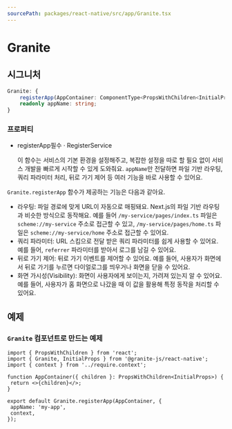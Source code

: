 ```yaml
---	
sourcePath: packages/react-native/src/app/Granite.tsx	
---	
```

# Granite	





## 시그니처	

```typescript	
Granite: {	
    registerApp(AppContainer: ComponentType<PropsWithChildren<InitialProps>>, { appName, context, router }: GraniteProps): (initialProps: InitialProps) => JSX.Element;	
    readonly appName: string;	
}	
```	





### 프로퍼티	
<ul class="post-parameters-ul">	
  <li class="post-parameters-li post-parameters-li-root">	
    <span class="post-parameters--name">registerApp</span><span class="post-parameters--required">필수</span> · <span class="post-parameters--type">RegisterService</span>	
    <br />	
    <p class="post-parameters--description">이 함수는 서비스의 기본 환경을 설정해주고, 복잡한 설정을 따로 할 필요 없이 서비스 개발을 빠르게 시작할 수 있게 도와줘요. <code>appName</code>만 전달하면 파일 기반 라우팅, 쿼리 파라미터 처리, 뒤로 가기 제어 등 여러 기능을 바로 사용할 수 있어요.</p>	
  </li>	
</ul>	


`Granite.registerApp` 함수가 제공하는 기능은 다음과 같아요.	
- 라우팅: 파일 경로에 맞게 URL이 자동으로 매핑돼요. Next.js의 파일 기반 라우팅과 비슷한 방식으로 동작해요. 예를 들어 `/my-service/pages/index.ts` 파일은 `scheme://my-service` 주소로 접근할 수 있고, `/my-service/pages/home.ts` 파일은 `scheme://my-service/home` 주소로 접근할 수 있어요.	
- 쿼리 파라미터: URL 스킴으로 전달 받은 쿼리 파라미터를 쉽게 사용할 수 있어요. 예를 들어, `referrer` 파라미터를 받아서 로그를 남길 수 있어요.	
- 뒤로 가기 제어: 뒤로 가기 이벤트를 제어할 수 있어요. 예를 들어, 사용자가 화면에서 뒤로 가기를 누르면 다이얼로그를 띄우거나 화면을 닫을 수 있어요.	
- 화면 가시성(Visibility): 화면이 사용자에게 보이는지, 가려져 있는지 알 수 있어요. 예를 들어, 사용자가 홈 화면으로 나갔을 때 이 값을 활용해 특정 동작을 처리할 수 있어요.	







## 예제	

### `Granite` 컴포넌트로 만드는 예제	

```tsx	
import { PropsWithChildren } from 'react';	
import { Granite, InitialProps } from '@granite-js/react-native';	
import { context } from '../require.context';	

function AppContainer({ children }: PropsWithChildren<InitialProps>) {	
 return <>{children}</>;	
}	

export default Granite.registerApp(AppContainer, {	
 appName: 'my-app',	
 context,	
});	

```	
